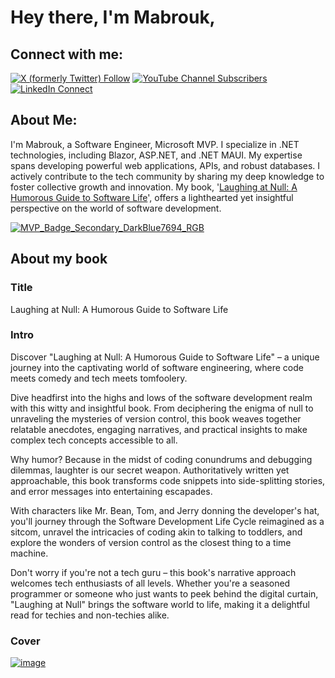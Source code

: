 # Hey there, I'm Mabrouk,

## Connect with me:
[![X (formerly Twitter) Follow](https://img.shields.io/twitter/follow/mabrouk_mahdhi)](https://twitter.com/mabrouk_mahdhi)
[![YouTube Channel Subscribers](https://img.shields.io/youtube/channel/subscribers/UCrymSMi29NT_xBC0dTZPy3w?style=social) ](https://www.youtube.com/channel/UCrymSMi29NT_xBC0dTZPy3w)
[![LinkedIn Connect](https://img.shields.io/badge/LinkedIn-Connect-blue)](https://www.linkedin.com/in/mabroukmahdhi)

## About Me:
I'm Mabrouk, a Software Engineer, Microsoft MVP. I specialize in .NET technologies, including Blazor, ASP.NET, and .NET MAUI. My expertise spans developing powerful web applications, APIs, and robust databases. I actively contribute to the tech community by sharing my deep knowledge to foster collective growth and innovation. My book, '[Laughing at Null: A Humorous Guide to Software Life](https://amzn.eu/d/cbfHN8K)', offers a lighthearted yet insightful perspective on the world of software development.

[![MVP_Badge_Secondary_DarkBlue7694_RGB](https://github.com/mabroukmahdhi/mabroukmahdhi/assets/16063715/559e29be-dd28-41aa-a7cd-4d97fbdd16a3)](https://mvp.microsoft.com/en-US/mvp/profile/f35dd202-f4e7-486d-9373-fc09329bbddb)

## About my book
### Title
Laughing at Null: A Humorous Guide to Software Life
### Intro
Discover "Laughing at Null: A Humorous Guide to Software Life" – a unique journey into the captivating world of software engineering, where code meets comedy and tech meets tomfoolery.

Dive headfirst into the highs and lows of the software development realm with this witty and insightful book. From deciphering the enigma of null to unraveling the mysteries of version control, this book weaves together relatable anecdotes, engaging narratives, and practical insights to make complex tech concepts accessible to all.

Why humor? Because in the midst of coding conundrums and debugging dilemmas, laughter is our secret weapon. Authoritatively written yet approachable, this book transforms code snippets into side-splitting stories, and error messages into entertaining escapades.

With characters like Mr. Bean, Tom, and Jerry donning the developer's hat, you'll journey through the Software Development Life Cycle reimagined as a sitcom, unravel the intricacies of coding akin to talking to toddlers, and explore the wonders of version control as the closest thing to a time machine.

Don't worry if you're not a tech guru – this book's narrative approach welcomes tech enthusiasts of all levels. Whether you're a seasoned programmer or someone who just wants to peek behind the digital curtain, "Laughing at Null" brings the software world to life, making it a delightful read for techies and non-techies alike.

### Cover
[![image](https://github.com/user-attachments/assets/e0e8bd90-7e12-40d5-a6d8-915beeb7314e)](https://amzn.eu/d/cbfHN8K)
